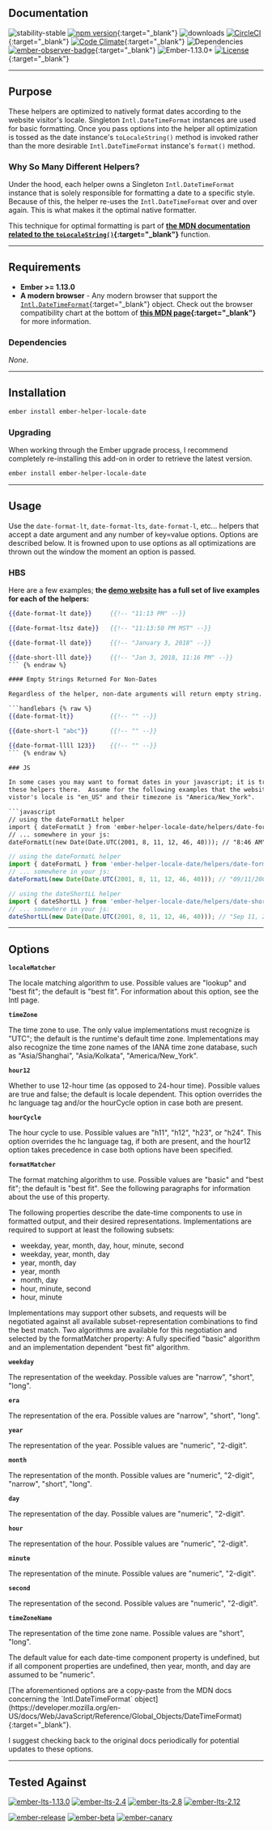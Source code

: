 <section markdown="1" class="container js-has-badges">

# Documentation 

![stability-stable](https://img.shields.io/badge/stability-stable-green.svg) [![npm version](http://badge.fury.io/js/ember-helper-locale-date.svg)](http://badge.fury.io/js/ember-helper-locale-date){:target="_blank"} ![downloads](https://img.shields.io/npm/dy/ember-helper-locale-date.svg) [![CircleCI](http://circleci.com/gh/cybertoothca/ember-helper-locale-date.svg?style=shield)](http://circleci.com/gh/cybertoothca/ember-helper-locale-date){:target="_blank"} [![Code Climate](http://codeclimate.com/github/cybertoothca/ember-helper-locale-date/badges/gpa.svg)](http://codeclimate.com/github/cybertoothca/ember-helper-locale-date){:target="_blank"} ![Dependencies](http://david-dm.org/cybertoothca/ember-helper-locale-date.svg) [![ember-observer-badge](http://emberobserver.com/badges/ember-helper-locale-date.svg)](http://emberobserver.com/addons/ember-helper-locale-date){:target="_blank"} ![Ember-1.13.0+](https://embadge.io/v1/badge.svg?start=1.13.0) [![License](http://img.shields.io/npm/l/ember-helper-locale-date.svg)](https://github.com/cybertoothca/ember-helper-locale-date/blob/master/LICENSE.md){:target="_blank"}

</section>

----

<section markdown="1" class="container"> 

## Purpose

These helpers are optimized to natively format dates according to the website visitor's locale.  Singleton 
`Intl.DateTimeFormat` instances are used for basic formatting.  Once you pass options into
the helper all optimization is tossed as the date instance's `toLocaleString()` method is invoked 
rather than the more desirable `Intl.DateTimeFormat` instance's `format()` method.

### Why So Many Different Helpers?

Under the hood, each helper owns a Singleton `Intl.DateTimeFormat` instance that is solely 
responsible for formatting a date to a specific style.  Because of this, the helper re-uses
the `Intl.DateTimeFormat` over and over again.  This is what makes it the optimal native 
formatter.

This technique for optimal formatting is part of 
**[the MDN documentation related to the `toLocaleString()`](https://developer.mozilla.org/en-US/docs/Web/JavaScript/Reference/Global_Objects/Date/toLocaleString#Performance){:target="_blank"}** 
function.

</section>

----

<section markdown="1" class="container"> 

## Requirements

* **Ember >= 1.13.0**
* **A modern browser** - Any modern browser that support the 
[`Intl.DateTimeFormat`](https://developer.mozilla.org/en-US/docs/Web/JavaScript/Reference/Global_Objects/DateTimeFormat){:target="_blank"}
object.  Check out the browser compatibility chart at the bottom of 
**[this MDN page](https://developer.mozilla.org/en-US/docs/Web/JavaScript/Reference/Global_Objects/DateTimeFormat#Browser_compatibility){:target="_blank"}**
for more information.

### Dependencies

_None_.

</section>

----

<section markdown="1" class="container"> 

## Installation

```bash
ember install ember-helper-locale-date
```

### Upgrading

When working through the Ember upgrade process, I recommend completely re-installing this
add-on in order to retrieve the latest version.

```bash
ember install ember-helper-locale-date
```

</section>

----

<section markdown="1" class="container"> 

## Usage

Use the `date-format-lt`, `date-format-lts`, `date-format-l`, etc... helpers that accept a
date argument and any number of key=value options. Options are described below.  It is frowned upon
to use options as all optimizations are thrown out the window the moment an option is passed.

### HBS
 

Here are a few examples; **the
[demo website](http://demo.ember-helper-locale-date.cybertooth.io) 
has a full set of live examples for each of the helpers:**

```handlebars {% raw %}
{{date-format-lt date}}     {{!-- "11:13 PM" --}}

{{date-format-ltsz date}}   {{!-- "11:13:50 PM MST" --}}

{{date-format-ll date}}     {{!-- "January 3, 2018" --}}

{{date-short-lll date}}     {{!-- "Jan 3, 2018, 11:16 PM" --}}
``` {% endraw %}

#### Empty Strings Returned For Non-Dates

Regardless of the helper, non-date arguments will return empty string.

```handlebars {% raw %}
{{date-format-lt}}          {{!-- "" --}}

{{date-short-l "abc"}}      {{!-- "" --}}

{{date-format-llll 123}}    {{!-- "" --}}
``` {% endraw %}

### JS

In some cases you may want to format dates in your javascript; it is trival to use
these helpers there.  Assume for the following examples that the website 
vistor's locale is "en_US" and their timezone is "America/New_York".

```javascript
// using the dateFormatLt helper
import { dateFormatLt } from 'ember-helper-locale-date/helpers/date-format-lt';
// ... somewhere in your js:
dateFormatLt(new Date(Date.UTC(2001, 8, 11, 12, 46, 40))); // "8:46 AM"
```

```javascript
// using the dateFormatL helper
import { dateFormatL } from 'ember-helper-locale-date/helpers/date-format-l';
// ... somewhere in your js:
dateFormatL(new Date(Date.UTC(2001, 8, 11, 12, 46, 40))); // "09/11/2001"
```

```javascript
// using the dateShortLL helper
import { dateShortLL } from 'ember-helper-locale-date/helpers/date-short-ll';
// ... somewhere in your js:
dateShortLL(new Date(Date.UTC(2001, 8, 11, 12, 46, 40))); // "Sep 11, 2001"
```

</section>

----

<section markdown="1" class="container"> 

## Options

**`localeMatcher`**

The locale matching algorithm to use. Possible values are "lookup" and "best fit"; the default is "best fit". For information about this option, see the Intl page.

**`timeZone`**

The time zone to use. The only value implementations must recognize is "UTC"; the default is the runtime's default time zone. Implementations may also recognize the time zone names of the IANA time zone database, such as "Asia/Shanghai", "Asia/Kolkata", "America/New_York".

**`hour12`**

Whether to use 12-hour time (as opposed to 24-hour time). Possible values are true and false; the default is locale dependent. This option overrides the hc language tag and/or the hourCycle option in case both are present.

**`hourCycle`**

The hour cycle to use. Possible values are "h11", "h12", "h23", or "h24". This option overrides the hc language tag, if both are present, and the hour12 option takes precedence in case both options have been specified.

**`formatMatcher`**

The format matching algorithm to use. Possible values are "basic" and "best fit"; the default is "best fit". See the following paragraphs for information about the use of this property.

The following properties describe the date-time components to use in formatted output, and their desired representations. Implementations are required to support at least the following subsets:

* weekday, year, month, day, hour, minute, second
* weekday, year, month, day
* year, month, day
* year, month
* month, day
* hour, minute, second
* hour, minute

Implementations may support other subsets, and requests will be negotiated against all available subset-representation combinations to find the best match. Two algorithms are available for this negotiation and selected by the formatMatcher property: A fully specified "basic" algorithm and an implementation dependent "best fit" algorithm.

**`weekday`**

The representation of the weekday. Possible values are "narrow", "short", "long".

**`era`**

The representation of the era. Possible values are "narrow", "short", "long".

**`year`**

The representation of the year. Possible values are "numeric", "2-digit".

**`month`**

The representation of the month. Possible values are "numeric", "2-digit", "narrow", "short", "long".

**`day`**

The representation of the day. Possible values are "numeric", "2-digit".

**`hour`**

The representation of the hour. Possible values are "numeric", "2-digit".

**`minute`**

The representation of the minute. Possible values are "numeric", "2-digit".

**`second`**

The representation of the second. Possible values are "numeric", "2-digit".

**`timeZoneName`**

The representation of the time zone name. Possible values are "short", "long".

The default value for each date-time component property is undefined, but if all component properties are undefined, then year, month, and day are assumed to be "numeric".

<div class="well" markdown="1">
[The aforementioned options are a copy-paste from the MDN docs concerning the `Intl.DateTimeFormat` object](https://developer.mozilla.org/en-US/docs/Web/JavaScript/Reference/Global_Objects/DateTimeFormat){:target="_blank"}.

I suggest checking back to the original docs periodically for potential updates to these options.
</div>

</section>

----

<section markdown="1" class="container"> 

## Tested Against

[![ember-lts-1.13.0](https://img.shields.io/badge/ember--try-ember--lts--1.13.0-brightgreen.svg)](https://circleci.com/gh/cybertoothca/ember-helper-locale-date)
[![ember-lts-2.4](https://img.shields.io/badge/ember--try-ember--lts--2.4-brightgreen.svg)](https://circleci.com/gh/cybertoothca/ember-helper-locale-date)
[![ember-lts-2.8](https://img.shields.io/badge/ember--try-ember--lts--2.8-brightgreen.svg)](https://circleci.com/gh/cybertoothca/ember-helper-locale-date)
[![ember-lts-2.12](https://img.shields.io/badge/ember--try-ember--lts--2.12-brightgreen.svg)](https://circleci.com/gh/cybertoothca/ember-helper-locale-date)

[![ember-release](https://img.shields.io/badge/ember--try-ember--release-brightgreen.svg)](https://circleci.com/gh/cybertoothca/ember-helper-locale-date)
[![ember-beta](https://img.shields.io/badge/ember--try-ember--beta-brightgreen.svg)](https://circleci.com/gh/cybertoothca/ember-helper-locale-date)
[![ember-canary](https://img.shields.io/badge/ember--try-ember--canary-brightgreen.svg)](https://circleci.com/gh/cybertoothca/ember-helper-locale-date)

</section>
